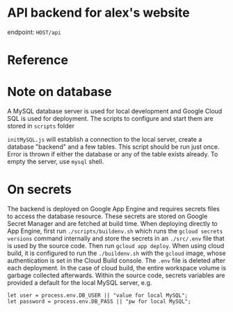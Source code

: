 # API backend for alex's website

endpoint: ``HOST/api``

# Reference

# Note on database

A MySQL database server is used for local development and Google Cloud SQL is
used for deployment. The scripts to configure and start them are stored
in ``scripts`` folder

``initMySQL.js`` will establish a connection to the local server, create
a database "backend" and a few tables. This script should be run just once.
Error is thrown if either the database or any of the table exists already.
To empty the server, use ``mysql`` shell.


# On secrets

The backend is deployed on Google App Engine and requires secrets files
to access the database resource. These secrets are stored on Google Secret
Manager and are fetched at build time. When deploying directly to App Engine,
first run ``./scripts/buildenv.sh`` which runs the
``gcloud secrets versions`` command
internally and store the secrets in an ``./src/.env`` file that is used by the
source code. Then run ``gcloud app deploy``. When using cloud build, it is
configured to run the ``./buildenv.sh`` with the ``gcloud`` image, whose
authentication is set in the Cloud Build console. The ``.env`` file is deleted
after each deployment. In the case of cloud build, the entire workspace volume
is garbage collected afterwards. Within the source code, secrets variables are
provided a default for the local MySQL server, e.g.

```
let user = process.env.DB_USER || "value for local MySQL";
let password = process.env.DB_PASS || "pw for local MySQL";
```
